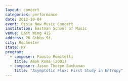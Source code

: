 ```yaml
---
layout: concert
categories: performance
date: 2012-10-04
event: Ossia New Music Concert
institution: Eastman School of Music
venue: East Wing 415
address: 26 Gibbs St.
city: Rochester
state: NY
program:
  - composer: Fausto Romitelli
    title: Amok Koma (2001)
  - composer: Jason Thorpe Buchanan
    title: "Asymptotic Flux: First Study in Entropy"
---
```

